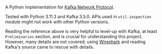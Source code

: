 A Python implementation for [Kafka Network Protocol](https://kafka.apache.org/protocol.html).

Tested with Python 3.11.3 and Kafka 3.5.0. APIs used in `util.inspection` module might not work with other Python
versions.

Reading the reference above is very helpful to level-up with Kafka, at least `Preliminaries` section, and is crucial for
understanding this project. However, many details are not covered; using [Wireshark](https://www.wireshark.org) and
reading Kafka's source came to rescue with details.
